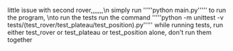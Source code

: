 little issue with second rover,,,,,,,\n
simply run '''''python main.py''''' to run the program, \nto run the tests run the command '''''python -m unittest -v tests/(test_rover/test_plateau/test_position).py''''' while running tests, run either test_rover or test_plateau or test_position alone, don't run them together
